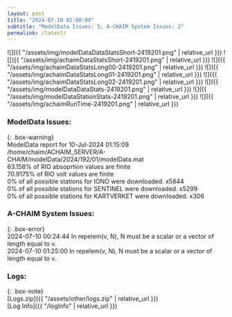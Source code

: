 ```yaml
---
layout: post
title: "2024-07-10 01:00:00"
subtitle: "ModelData Issues: 5; A-CHAIM System Issues: 2"
permalink: /latest/
---
```


![]({{ "/assets/img/modelDataDataStatsShort-2419201.png" | relative_url }})
![]({{ "/assets/img/achaimDataStatsShort-2419201.png" | relative_url }})
![]({{ "/assets/img/achaimDataStatsLong00-2419201.png" | relative_url }})
![]({{ "/assets/img/achaimDataStatsLong01-2419201.png" | relative_url }})
![]({{ "/assets/img/achaimDataStatsLong02-2419201.png" | relative_url }})
![]({{ "/assets/img/modelDataDataStats-2419201.png" | relative_url }})
![]({{ "/assets/img/modelDataStationStats-2419201.png" | relative_url }})
![]({{ "/assets/img/achaimRunTime-2419201.png" | relative_url }})


### ModelData Issues:  
  
{: .box-warning}  
 ModelData report for 10-Jul-2024 01:15:09   
 /home/chaim/ACHAIM_SERVER/A-CHAIM/modelData/2024/192/01/modelData.mat   
 63.158% of RIO absoprtion values are finite   
 70.9175% of RIO volt values are finite   
 0% of all possible stations for IONO were downloaded. x5844   
 0% of all possible stations for SENTINEL were downloaded. x5299   
 0% of all possible stations for KARTVERKET were downloaded. x306   
  
### A-CHAIM System Issues:  
  
{: .box-error}  
2024-07-10 00:24:44 In repelem(v, N), N must be a scalar or a vector of length equal to v.  
2024-07-10 01:25:00 In repelem(v, N), N must be a scalar or a vector of length equal to v.  

### Logs:  
  
{: .box-note}  
[Logs.zip]({{ "/assets/other/logs.zip" | relative_url }})  
[Log Info]({{ "/logInfo" | relative_url }})  
